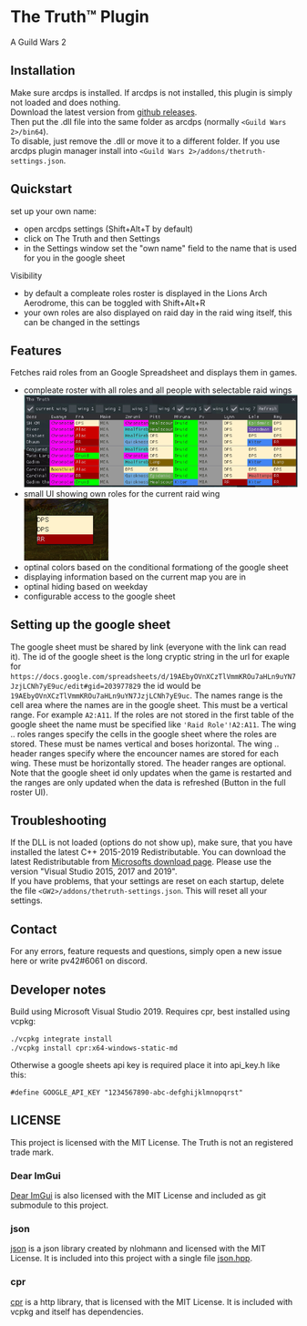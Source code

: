 # The Truth™ Plugin

A Guild Wars 2
 
## Installation
Make sure arcdps is installed. If arcdps is not installed, this plugin is simply not loaded and does nothing.  
Download the latest version from [github releases](https://github.com/pv42/the-truth-plugin/releases/latest).  
Then put the .dll file into the same folder as arcdps (normally `<Guild Wars 2>/bin64`).  
To disable, just remove the .dll or move it to a different folder.
If you use arcdps plugin manager install into `<Guild Wars 2>/addons/thetruth-settings.json`.

## Quickstart
set up your own name:
- open arcdps settings (Shift+Alt+T by default)
- click on The Truth and then Settings
- in the Settings window set the "own name" field to the name that is used for you in the google sheet  

Visibility
- by default a compleate roles roster is displayed in the Lions Arch Aerodrome, this can be toggled with Shift+Alt+R
- your own roles are also displayed on raid day in the raid wing itself, this can be changed in the settings

## Features
Fetches raid roles from an Google Spreadsheet and displays them in games.
- compleate roster with all roles and all people with selectable raid wings
![all roles](all_roles.png)
- small UI showing own roles for the current raid wing
![own roles](own_roles.png)
- optinal colors based on the conditional formationg of the google sheet
- displaying information based on the current map you are in
- optinal hiding based on weekday
- configurable access to the google sheet

## Setting up the google sheet
The google sheet must be shared by link (everyone with the link can read it).
The id of the google sheet is the long cryptic string in the url for exaple for `https://docs.google.com/spreadsheets/d/19AEbyOVnXCzTlVmmKROu7aHLn9uYN7JzjLCNh7yE9uc/edit#gid=203977829` the id would be `19AEbyOVnXCzTlVmmKROu7aHLn9uYN7JzjLCNh7yE9uc`. The names range is the cell area where the names are in the google sheet. This must be a vertical range. For example `A2:A11`. If the roles are not stored in the first table of the google sheet the name must be specified like `'Raid Role'!A2:A11`. The wing .. roles ranges specify the cells in the google sheet where the roles are stored. These must be names vertical and boses horizontal. The wing .. header ranges specify where the encouncer names are stored for each wing. These must be horizontally stored. The header ranges are optional. Note that the google sheet id only updates when the game is restarted and the ranges are only updated when the data is refreshed (Button in the full roster UI).

## Troubleshooting
If the DLL is not loaded (options do not show up), make sure, that you have installed the latest C++ 2015-2019 Redistributable.
You can download the latest Redistributable from [Microsofts download page](https://support.microsoft.com/en-gb/help/2977003/the-latest-supported-visual-c-downloads).
Please use the version "Visual Studio 2015, 2017 and 2019".  
If you have problems, that your settings are reset on each startup, delete the file `<GW2>/addons/thetruth-settings.json`. This will reset all your settings.

## Contact
For any errors, feature requests and questions, simply open a new issue here or write pv42#6061 on discord.

## Developer notes
Build using Microsoft Visual Studio 2019. Requires cpr, best installed using vcpkg:
```git clone https://github.com/Microsoft/vcpkg
./vcpkg integrate install
./vcpkg install cpr:x64-windows-static-md
```
Otherwise a google sheets api key is required place it into api_key.h like this:
```
#define GOOGLE_API_KEY "1234567890-abc-defghijklmnopqrst"
```

## LICENSE

This project is licensed with the MIT License.
The Truth is not an registered trade mark.

### Dear ImGui
[Dear ImGui](https://github.com/ocornut/imgui) is also licensed with the MIT License and included as git submodule to this project.

### json
[json](https://github.com/nlohmann/json) is a json library created by nlohmann and licensed with the MIT License. It is included into this project with a single file [json.hpp](/json.hpp).

### cpr
[cpr](https://github.com/whoshuu/cpr) is a http library, that is licensed with the MIT License. It is included with vcpkg and itself has dependencies.
